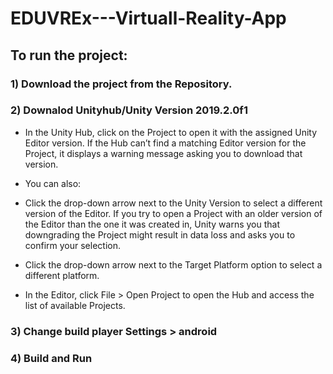 # EDUVREx---Virtuall-Reality-App

## To run the project:

### 1) Download the project from the Repository.

### 2) Downalod Unityhub/Unity Version 2019.2.0f1

  - In the Unity Hub, click on the Project to open it with the assigned Unity Editor version. If the Hub can’t find a matching Editor version for the Project, it displays a warning message asking you to download that version.

- You can also:

- Click the drop-down arrow next to the Unity Version to select a different version of the Editor. If you try to open a Project with an older version of the Editor than the one it was created in, Unity warns you that downgrading the Project might result in data loss and asks you to confirm your selection.
- Click the drop-down arrow next to the Target Platform option to select a different platform.
- In the Editor, click File > Open Project to open the Hub and access the list of available Projects.

### 3) Change build player Settings > android

### 4) Build and Run
